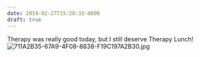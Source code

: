 ```yaml
---
date: 2019-02-27T15:28:33-0600
draft: true
---
```




Therapy was really good today, but I still deserve Therapy Lunch! ![711A2B35-67A9-4F08-8838-F19C197A2B30.jpg](http://ianwhitney.micro.blog/uploads/2019/ef58f77bbc.jpg)



